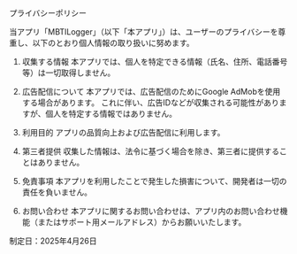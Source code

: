 プライバシーポリシー

当アプリ「MBTILogger」（以下「本アプリ」）は、ユーザーのプライバシーを尊重し、以下のとおり個人情報の取り扱いに努めます。

1. 収集する情報
本アプリでは、個人を特定できる情報（氏名、住所、電話番号等）は一切取得しません。

2. 広告配信について
本アプリでは、広告配信のためにGoogle AdMobを使用する場合があります。
これに伴い、広告IDなどが収集される可能性がありますが、個人を特定する情報ではありません。

3. 利用目的
アプリの品質向上および広告配信に利用します。

4. 第三者提供
収集した情報は、法令に基づく場合を除き、第三者に提供することはありません。

5. 免責事項
本アプリを利用したことで発生した損害について、開発者は一切の責任を負いません。

6. お問い合わせ
本アプリに関するお問い合わせは、アプリ内のお問い合わせ機能（またはサポート用メールアドレス）からお願いいたします。

制定日：2025年4月26日
